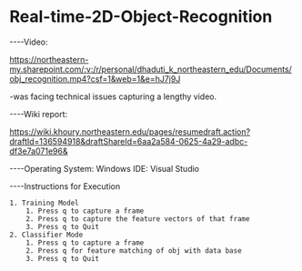 # Real-time-2D-Object-Recognition


----Video:

https://northeastern-my.sharepoint.com/:v:/r/personal/dhaduti_k_northeastern_edu/Documents/obj_recognition.mp4?csf=1&web=1&e=hJ7j9J

-was facing technical issues capturing a lengthy video.

----Wiki report:

https://wiki.khoury.northeastern.edu/pages/resumedraft.action?draftId=136594918&draftShareId=6aa2a584-0625-4a29-adbc-df3e7a071e96&

----Operating System: Windows
    IDE: Visual Studio

----Instructions for Execution

	1. Training Model
		1. Press q to capture a frame 
		2. Press q to capture the feature vectors of that frame
		3. Press q to Quit
	2. Classifier Mode
		1. Press q to capture a frame
		2. Press q for feature matching of obj with data base
		3. Press q to Quit
